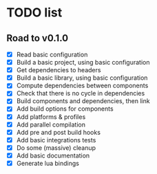 # TODO list

## Road to v0.1.0
- [X] Read basic configuration
- [X] Build a basic project, using basic configuration
- [X] Get dependencies to headers
- [X] Build a basic library, using basic configuration
- [X] Compute dependencies between components
- [X] Check that there is no cycle in dependencies
- [X] Build components and dependencies, then link
- [X] Add build options for components
- [X] Add platforms & profiles
- [X] Add parallel compilation
- [X] Add pre and post build hooks
- [X] Add basic integrations tests
- [X] Do some (massive) cleanup
- [X] Add basic documentation
- [X] Generate lua bindings
